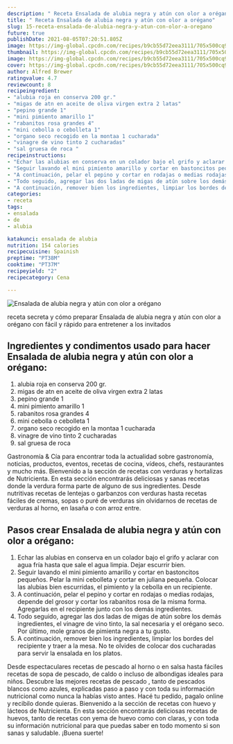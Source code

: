 ```yaml
---
description: " Receta Ensalada de alubia negra y atún con olor a orégano"
title: " Receta Ensalada de alubia negra y atún con olor a orégano"
slug: 15-receta-ensalada-de-alubia-negra-y-atun-con-olor-a-oregano
future: true
publishDate: 2021-08-05T07:20:51.805Z
image: https://img-global.cpcdn.com/recipes/b9cb55d72eea3111/705x500cq90/ensalada-de-alubia-negra-y-atun-con-olor-a-oregano-foto-principal.jpg
thumbnail: https://img-global.cpcdn.com/recipes/b9cb55d72eea3111/705x500cq90/ensalada-de-alubia-negra-y-atun-con-olor-a-oregano-foto-principal.jpg
image: https://img-global.cpcdn.com/recipes/b9cb55d72eea3111/705x500cq90/ensalada-de-alubia-negra-y-atun-con-olor-a-oregano-foto-principal.jpg
cover: https://img-global.cpcdn.com/recipes/b9cb55d72eea3111/705x500cq90/ensalada-de-alubia-negra-y-atun-con-olor-a-oregano-foto-principal.jpg
author: Alfred Brewer
ratingvalue: 4.7
reviewcount: 8
recipeingredient:
- "alubia roja en conserva 200 gr."
- "migas de atn en aceite de oliva virgen extra 2 latas"
- "pepino grande 1"
- "mini pimiento amarillo 1"
- "rabanitos rosa grandes 4"
- "mini cebolla o cebolleta 1"
- "organo seco recogido en la montaa 1 cucharada"
- "vinagre de vino tinto 2 cucharadas"
- "sal gruesa de roca "
recipeinstructions:
- "Echar las alubias en conserva en un colador bajo el grifo y aclarar con agua fría hasta que sale el agua limpia. Dejar escurrir bien."
- "Seguir lavando el mini pimiento amarillo y cortar en bastoncitos pequeños. Pelar la mini cebolleta y cortar en juliana pequeña. Colocar las alubias bien escurridas, el pimiento y la cebolla en un recipiente."
- "A continuación, pelar el pepino y cortar en rodajas o medias rodajas, depende del grosor y cortar los rabanitos rosa de la misma forma. Agregarlas en el recipiente junto con los demás ingredientes."
- "Todo seguido, agregar las dos ladas de migas de atún sobre los demás ingredientes, el vinagre de vino tinto, la sal necesaria y el orégano seco. Por último, mole granos de pimienta negra a tu gusto."
- "A continuación, remover bien los ingredientes, limpiar los bordes del recipiente y traer a la mesa. No te olvides de colocar dos cucharadas para servir la ensalada en los platos."
categories:
- receta
tags:
- ensalada
- de
- alubia

katakunci: ensalada de alubia 
nutrition: 154 calories
recipecuisine: Spainish
preptime: "PT38M"
cooktime: "PT37M"
recipeyield: "2"
recipecategory: Cena

---
```



![Ensalada de alubia negra y atún con olor a orégano](https://img-global.cpcdn.com/recipes/b9cb55d72eea3111/705x500cq90/ensalada-de-alubia-negra-y-atun-con-olor-a-oregano-foto-principal.jpg)

receta secreta y cómo preparar Ensalada de alubia negra y atún con olor a orégano con fácil y rápido para entretener a los invitados

<!--inarticleads1-->

## Ingredientes y condimentos usado para hacer Ensalada de alubia negra y atún con olor a orégano:

1. alubia roja en conserva 200 gr.
1. migas de atn en aceite de oliva virgen extra 2 latas
1. pepino grande 1
1. mini pimiento amarillo 1
1. rabanitos rosa grandes 4
1. mini cebolla o cebolleta 1
1. organo seco recogido en la montaa 1 cucharada
1. vinagre de vino tinto 2 cucharadas
1. sal gruesa de roca 

Gastronomía &amp; Cía para encontrar toda la actualidad sobre gastronomía, noticias, productos, eventos, recetas de cocina, vídeos, chefs, restaurantes y mucho más. Bienvenido a la sección de recetas con verduras y hortalizas de Nutricienta. En esta sección encontrarás deliciosas y sanas recetas donde la verdura forma parte de alguno de sus ingredientes. Desde nutritivas recetas de lentejas o garbanzos con verduras hasta recetas fáciles de cremas, sopas o puré de verduras sin olvidarnos de recetas de verduras al horno, en lasaña o con arroz entre. 

<!--inarticleads2-->

## Pasos crear Ensalada de alubia negra y atún con olor a orégano:

1. Echar las alubias en conserva en un colador bajo el grifo y aclarar con agua fría hasta que sale el agua limpia. Dejar escurrir bien.
1. Seguir lavando el mini pimiento amarillo y cortar en bastoncitos pequeños. Pelar la mini cebolleta y cortar en juliana pequeña. Colocar las alubias bien escurridas, el pimiento y la cebolla en un recipiente.
1. A continuación, pelar el pepino y cortar en rodajas o medias rodajas, depende del grosor y cortar los rabanitos rosa de la misma forma. Agregarlas en el recipiente junto con los demás ingredientes.
1. Todo seguido, agregar las dos ladas de migas de atún sobre los demás ingredientes, el vinagre de vino tinto, la sal necesaria y el orégano seco. Por último, mole granos de pimienta negra a tu gusto.
1. A continuación, remover bien los ingredientes, limpiar los bordes del recipiente y traer a la mesa. No te olvides de colocar dos cucharadas para servir la ensalada en los platos.


Desde espectaculares recetas de pescado al horno o en salsa hasta fáciles recetas de sopa de pescado, de caldo o incluso de albondigas ideales para niños. Descubre las mejores recetas de pescado , tanto de pescados blancos como azules, explicadas paso a paso y con toda su información nutricional como nunca la habías visto antes. Hacé tu pedido, pagalo online y recibilo donde quieras. Bienvenido a la sección de recetas con huevo y lácteos de Nutricienta. En esta sección encontrarás deliciosas recetas de huevos, tanto de recetas con yema de huevo como con claras, y con toda su información nutricional para que puedas saber en todo momento si son sanas y saludable. 
¡Buena suerte!

